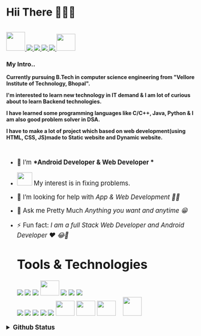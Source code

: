 <p align = "center"> 
   <h1>Hii There 👋👋👋</h1>
   </p>
 
   
   <a href="https://namanshr1403.netlify.app/">
   <br>
   <img src="https://t4.ftcdn.net/jpg/01/27/02/81/240_F_127028116_shduna3P1xEm11PgLmaDP1NChtCfSwLB.jpg" width="50px" height="50px"/>
   </a>
   <a href="https://mail.google.com/mail/u/0/#inbox?compose=new">
   <img src="https://img.icons8.com/color/50/000000/gmail-new.png"/>
   </a>
   <a href="https://www.instagram.com/naman_shr1403/">
   <img src="https://img.icons8.com/fluency/48/000000/instagram-new.png"/>
   </a>
   <a href="https://www.linkedin.com/in/naman-shrivastava-1403/">
    <img src="https://img.icons8.com/color/48/000000/linkedin.png"/>
   </a>
   
   <a href="https://www.facebook.com/naman.shrivastava.5070/">
   <img src="https://img.icons8.com/color/48/000000/facebook-new.png"/>
   </a>
   <a href ="https://twitter.com/naman_1403">
   <img src="https://cdn-icons.flaticon.com/png/512/3670/premium/3670127.png?token=exp=1656392168~hmac=f5ecc6702d39c56d049fc44feae47f60" width = "50px" height ="45px">
   </a>
  <h3>My Intro..</h3>
  <p>
</p>
   <p> <b>Currently pursuing B.Tech in computer science engineering from "Vellore Institute of Technology, Bhopal".</b></p>
   <p> <b>I'm interested to learn new technology in IT demand & I am lot of curious about to learn Backend technologies.</b></p>
   <p> <b>I have learned some programming languages like C/C++, Java, Python & I am also good problem solver in DSA.</b></p>
   <p><b>I have to make a lot of project which based on web development(using HTML, CSS, JS)made to Static website and Dynamic website.</b></p>
   

<br>
   
<big>
   
- 🌱 I’m <b>*Android Developer & Web Developer *</b> 
   <br>
- <img src="https://cdn-icons-png.flaticon.com/512/1028/1028948.png" width="40px" height="35px">  My interest is in fixing problems.
- 🤔 I’m looking for help with *App & Web Development 🤨🧐*
- 💬 Ask me Pretty Much *Anything you want and  anytime 😁*
- ⚡ Fun fact: *I am a full Stack Web Developer and Android Developer ❤ 😂🔫*



   <h1><b>Tools & Technologies</b></h1> 
   
  
   <img src="https://img.icons8.com/color/40/000000/android-studio--v3.png"/>
   
   <img src="https://img.icons8.com/color/40/000000/java-coffee-cup-logo--v1.png"/>
   
   <img src="https://img.icons8.com/fluency/40/000000/python.png"/>
   
   <img src = "https://img.icons8.com/color/452/c-programming.png" width="50px" height="40px">
      
   <img src="https://img.icons8.com/color/40/000000/c-plus-plus-logo.png"/>
   
   <img src="https://img.icons8.com/color/40/000000/git.png"/>
   
   <img src="https://img.icons8.com/color/48/000000/google-cloud.png"/>
   <br>
   
   <img src="https://img.icons8.com/color/40/000000/linux--v1.png"/>
   
   <img src="https://img.icons8.com/fluency/40/000000/chatbot.png"/>
   
   <img src="https://img.icons8.com/color/40/000000/html-5--v2.png"/>
   
   <img src="https://img.icons8.com/color/40/000000/css3.png"/>
   
   <img src="https://img.icons8.com/color/40/000000/javascript--v1.png"/>
   
   <img src = "https://img.icons8.com/officel/344/php-logo.png" width="50px" height="40px">
  
   <img src = "https://cdn-icons-png.flaticon.com/512/2772/2772128.png" width="50px" height="40px">
   
   <img src = "https://cdn-icons-png.flaticon.com/512/6125/6125001.png" width="50px" height="40px">
   &nbsp;&nbsp;
   <img src = "https://as1.ftcdn.net/v2/jpg/04/08/72/56/1000_F_408725618_WBpy5pjkjYjux4ksrkdYRXOWXPgS8jIV.jpg" width="50px" height="50px">
   
 
   
   
<details>
  <summary><b> Github Status</b></summary>
  <a href="https://github.com/namanshr1403">
  <img align="center" src="https://github-readme-stats.vercel.app/api/top-langs/?username=namanshr1403&show_icons=true&theme=default" />
</a>

<a href="https://github.com/namanshr1403">
  <img align="center" src="https://github-readme-stats.vercel.app/api?username=namanshr1403&show_icons=true&line_height=40&count_private=true&theme=default" />
</a>
</details>

